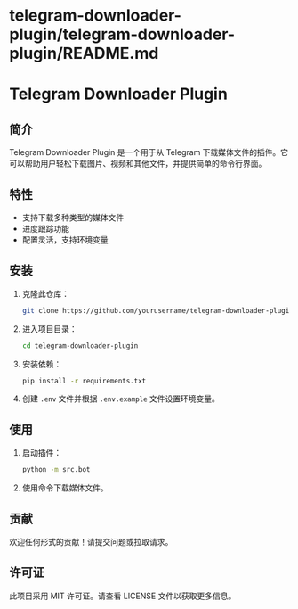 # telegram-downloader-plugin/telegram-downloader-plugin/README.md

# Telegram Downloader Plugin

## 简介

Telegram Downloader Plugin 是一个用于从 Telegram 下载媒体文件的插件。它可以帮助用户轻松下载图片、视频和其他文件，并提供简单的命令行界面。

## 特性

- 支持下载多种类型的媒体文件
- 进度跟踪功能
- 配置灵活，支持环境变量

## 安装

1. 克隆此仓库：

   ```bash
   git clone https://github.com/yourusername/telegram-downloader-plugin.git
   ```

2. 进入项目目录：

   ```bash
   cd telegram-downloader-plugin
   ```

3. 安装依赖：

   ```bash
   pip install -r requirements.txt
   ```

4. 创建 `.env` 文件并根据 `.env.example` 文件设置环境变量。

## 使用

1. 启动插件：

   ```bash
   python -m src.bot
   ```

2. 使用命令下载媒体文件。

## 贡献

欢迎任何形式的贡献！请提交问题或拉取请求。

## 许可证

此项目采用 MIT 许可证。请查看 LICENSE 文件以获取更多信息。